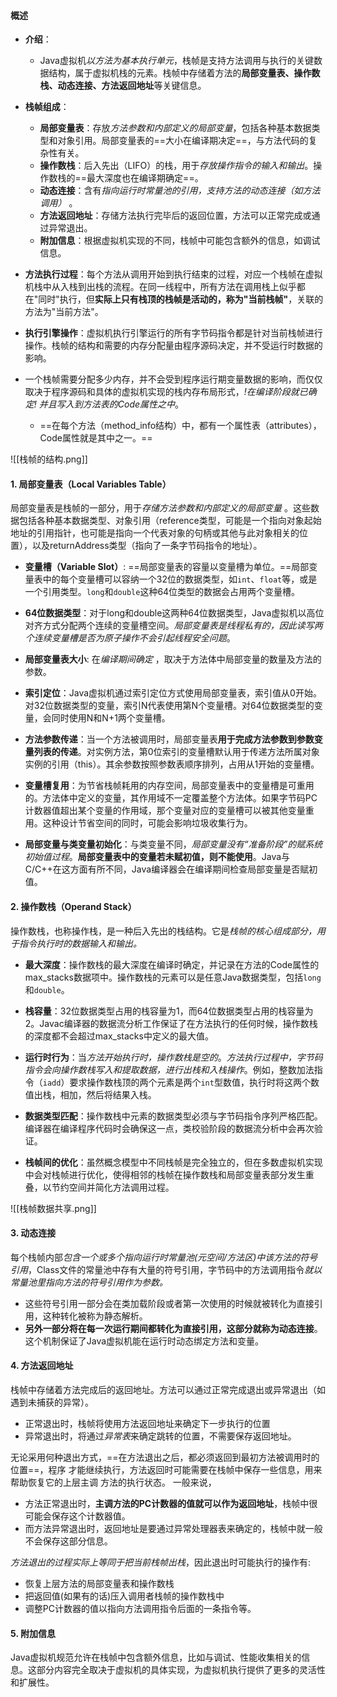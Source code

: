 
#### 概述

- **介绍**：
	- Java虚拟机*以方法为基本执行单元*，栈帧是支持方法调用与执行的关键数据结构，属于虚拟机栈的元素。栈帧中存储着方法的**局部变量表、操作数栈、动态连接、方法返回地址**等关键信息。
    
- **栈帧组成**：
    
    - **局部变量表**：存放*方法参数和内部定义的局部变量*，包括各种基本数据类型和对象引用。局部变量表的==大小在编译期决定==，与方法代码的复杂性有关。
    - **操作数栈**：后入先出（LIFO）的栈，用于*存放操作指令的输入和输出*。操作数栈的==最大深度也在编译期确定==。
    - **动态连接**：含有*指向运行时常量池的引用，支持方法的动态连接（如方法调用）* 。
    - **方法返回地址**：存储方法执行完毕后的返回位置，方法可以正常完成或通过异常退出。
    - **附加信息**：根据虚拟机实现的不同，栈帧中可能包含额外的信息，如调试信息。

- **方法执行过程**：每个方法从调用开始到执行结束的过程，对应一个栈帧在虚拟机栈中从入栈到出栈的流程。在同一线程中，所有方法在调用栈上似乎都在"同时"执行，但**实际上只有栈顶的栈帧是活动的，称为"当前栈帧"**，关联的方法为"当前方法"。
    
- **执行引擎操作**：虚拟机执行引擎运行的所有字节码指令都是针对当前栈帧进行操作。栈帧的结构和需要的内存分配量由程序源码决定，并不受运行时数据的影响。

- 一个栈帧需要分配多少内存，并不会受到程序运行期变量数据的影响，而仅仅取决于程序源码和具体的虚拟机实现的栈内存布局形式，*!在编译阶段就已确定! 并且写入到方法表的Code属性之中*。
	- ==在每个方法（method_info结构）中，都有一个属性表（attributes），Code属性就是其中之一。==

![[栈帧的结构.png]]


#### 1. 局部变量表（Local Variables Table）

局部变量表是栈帧的一部分，用于*存储方法参数和内部定义的局部变量* 。这些数据包括各种基本数据类型、对象引用（reference类型，可能是一个指向对象起始地址的引用指针，也可能是指向一个代表对象的句柄或其他与此对象相关的位置），以及returnAddress类型（指向了一条字节码指令的地址）。

- **变量槽（Variable Slot）**: ==局部变量表的容量以变量槽为单位。==局部变量表中的每个变量槽可以容纳一个32位的数据类型，如`int`、`float`等，或是一个引用类型。`long`和`double`这种64位类型的数据会占用两个变量槽。

- **64位数据类型**：对于long和double这两种64位数据类型，Java虚拟机以高位对齐方式分配两个连续的变量槽空间。*局部变量表是线程私有的，因此读写两个连续变量槽是否为原子操作不会引起线程安全问题*。

- **局部变量表大小**: 在*编译期间确定* ，取决于方法体中局部变量的数量及方法的参数。

- **索引定位**：Java虚拟机通过索引定位方式使用局部变量表，索引值从0开始。对32位数据类型的变量，索引N代表使用第N个变量槽。对64位数据类型的变量，会同时使用N和N+1两个变量槽。

- **方法参数传递**：当一个方法被调用时，局部变量表**用于完成方法参数到参数变量列表的传递**。对实例方法，第0位索引的变量槽默认用于传递方法所属对象实例的引用（this）。其余参数按照参数表顺序排列，占用从1开始的变量槽。
    
- **变量槽复用**：为节省栈帧耗用的内存空间，局部变量表中的变量槽是可重用的。方法体中定义的变量，其作用域不一定覆盖整个方法体。如果字节码PC计数器值超出某个变量的作用域，那个变量对应的变量槽可以被其他变量重用。这种设计节省空间的同时，可能会影响垃圾收集行为。

- **局部变量与类变量初始化**：与类变量不同，*局部变量没有“准备阶段”的赋系统初始值过程*。**局部变量表中的变量若未赋初值，则不能使用**。Java与C/C++在这方面有所不同，Java编译器会在编译期间检查局部变量是否赋初值。



#### 2. 操作数栈（Operand Stack）

操作数栈，也称操作栈，是一种后入先出的栈结构。它是*栈帧的核心组成部分，用于指令执行时的数据输入和输出。*

- **最大深度**：操作数栈的最大深度在编译时确定，并记录在方法的Code属性的max_stacks数据项中。操作数栈的元素可以是任意Java数据类型，包括`long`和`double`。
    
- **栈容量**：32位数据类型占用的栈容量为1，而64位数据类型占用的栈容量为2。Javac编译器的数据流分析工作保证了在方法执行的任何时候，操作数栈的深度都不会超过max_stacks中定义的最大值。
    
- **运行时行为**：当*方法开始执行时，操作数栈是空的*。*方法执行过程中，字节码指令会向操作数栈写入和提取数据，进行出栈和入栈操作*。例如，整数加法指令（`iadd`）要求操作数栈顶的两个元素是两个`int`型数值，执行时将这两个数值出栈，相加，然后将结果入栈。
    
- **数据类型匹配**：操作数栈中元素的数据类型必须与字节码指令序列严格匹配。编译器在编译程序代码时会确保这一点，类校验阶段的数据流分析中会再次验证。
    
- **栈帧间的优化**：虽然概念模型中不同栈帧是完全独立的，但在多数虚拟机实现中会对栈帧进行优化，使得相邻的栈帧在操作数栈和局部变量表部分发生重叠，以节约空间并简化方法调用过程。


![[栈帧数据共享.png]]

#### 3. 动态连接

每个栈帧内部*包含一个或多个指向运行时常量池(元空间/方法区)中该方法的符号引用*，Class文件的常量池中存有大量的符号引用，字节码中的方法调用指令*就以常量池里指向方法的符号引用作为参数。*

- 这些符号引用一部分会在类加载阶段或者第一次使用的时候就被转化为直接引用，这种转化被称为静态解析。 
- **另外一部分将在每一次运行期间都转化为直接引用，这部分就称为动态连接**。这个机制保证了Java虚拟机能在运行时动态绑定方法和变量。



#### 4. 方法返回地址

栈帧中存储着方法完成后的返回地址。方法可以通过正常完成退出或异常退出（如遇到未捕获的异常）。
- 正常退出时，栈帧将使用方法返回地址来确定下一步执行的位置
- 异常退出时，将通过*异常表*来确定跳转的位置，不需要保存返回地址。

⽆论采⽤何种退出⽅式，==在⽅法退出之后，都必须返回到最初⽅法被调⽤时的位置==，程序
才能继续执⾏，⽅法返回时可能需要在栈帧中保存⼀些信息，⽤来帮助恢复它的上层主调
⽅法的执⾏状态。 ⼀般来说，
- ⽅法正常退出时，**主调⽅法的PC计数器的值就可以作为返回地址**，栈帧中很可能会保存这个计数器值。
- ⽽⽅法异常退出时，返回地址是要通过异常处理器表来确定的，栈帧中就⼀般不会保存这部分信息。

*⽅法退出的过程实际上等同于把当前栈帧出栈*，因此退出时可能执⾏的操作有:
- 恢复上层⽅法的局部变量表和操作数栈
- 把返回值(如果有的话)压⼊调⽤者栈帧的操作数栈中
- 调整PC计数器的值以指向⽅法调⽤指令后⾯的⼀条指令等。

#### 5. 附加信息

Java虚拟机规范允许在栈帧中包含额外信息，比如与调试、性能收集相关的信息。这部分内容完全取决于虚拟机的具体实现，为虚拟机执行提供了更多的灵活性和扩展性。